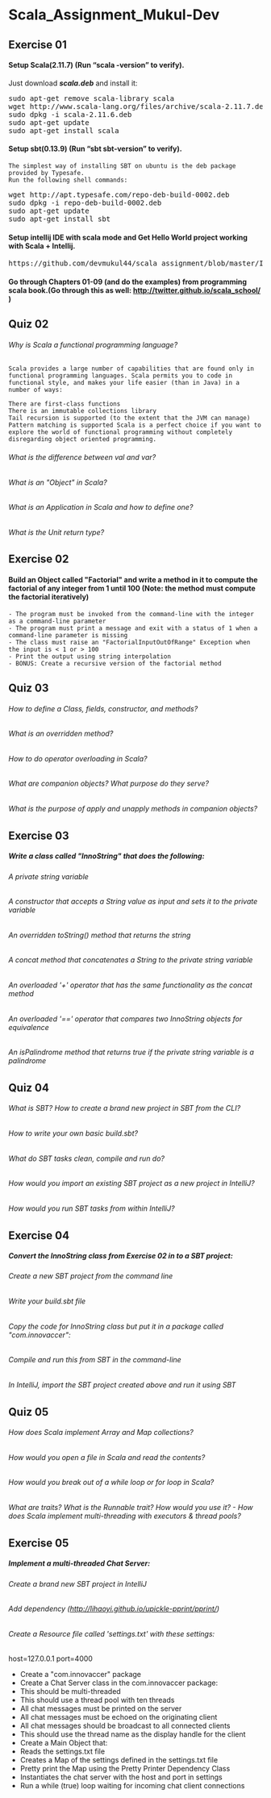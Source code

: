 # Scala_Assignment_Mukul-Dev

## Exercise 01
#### Setup Scala(2.11.7) (Run “scala -version” to verify).
Just download <i><b>scala.deb</b></i> and install it:
<pre>
sudo apt-get remove scala-library scala
wget http://www.scala-lang.org/files/archive/scala-2.11.7.deb
sudo dpkg -i scala-2.11.6.deb
sudo apt-get update
sudo apt-get install scala
</pre>
#### Setup sbt(0.13.9) (Run “sbt sbt-version” to verify).
    The simplest way of installing SBT on ubuntu is the deb package provided by Typesafe.
    Run the following shell commands:
<pre>
wget http://apt.typesafe.com/repo-deb-build-0002.deb
sudo dpkg -i repo-deb-build-0002.deb
sudo apt-get update
sudo apt-get install sbt
</pre>

#### Setup intellij IDE with scala mode and Get Hello World project working with Scala + Intellij.
<pre>
https://github.com/devmukul44/scala_assignment/blob/master/Installation_IntelliJ.pdf
</pre>
#### Go through Chapters 01-09 (and do the examples) from programming scala book.(Go through this as well: http://twitter.github.io/scala_school/ ) 

## Quiz 02
###### Why is Scala a functional programming language?
    Scala provides a large number of capabilities that are found only in functional programming languages. Scala permits you to code in functional style, and makes your life easier (than in Java) in a number of ways:

    There are first-class functions
    There is an immutable collections library
    Tail recursion is supported (to the extent that the JVM can manage)
    Pattern matching is supported Scala is a perfect choice if you want to explore the world of functional programming without completely disregarding object oriented programming.
###### What is the difference between val and var?
###### What is an "Object" in Scala?
###### What is an Application in Scala and how to define one?
###### What is the Unit return type? 

## Exercise 02
#### Build an Object called "Factorial" and write a method in it to compute the factorial of any integer from 1 until 100 (Note: the method must compute the factorial iteratively)
    - The program must be invoked from the command-line with the integer as a command-line parameter
    - The program must print a message and exit with a status of 1 when a command-line parameter is missing
    - The class must raise an "FactorialInputOutOfRange" Exception when the input is < 1 or > 100
    - Print the output using string interpolation
    - BONUS: Create a recursive version of the factorial method
 
## Quiz 03
###### How to define a Class, fields, constructor, and methods?
###### What is an overridden method?
###### How to do operator overloading in Scala?
###### What are companion objects? What purpose do they serve?
###### What is the purpose of apply and unapply methods in companion objects? 

## Exercise 03
##### Write a class called "InnoString" that does the following:
###### A private string variable
###### A constructor that accepts a String value as input and sets it to the private variable
###### An overridden toString() method that returns the string
###### A concat method that concatenates a String to the private string variable
###### An overloaded '+' operator that has the same functionality as the concat method
###### An overloaded '==' operator that compares two InnoString objects for equivalence
###### An isPalindrome method that returns true if the private string variable is a palindrome

## Quiz 04
###### What is SBT? How to create a brand new project in SBT from the CLI?
###### How to write your own basic build.sbt?
###### What do SBT tasks clean, compile and run do?
###### How would you import an existing SBT project as a new project in IntelliJ?
###### How would you run SBT tasks from within IntelliJ?

## Exercise 04
##### Convert the InnoString class from Exercise 02 in to a SBT project:
###### Create a new SBT project from the command line
###### Write your build.sbt file
###### Copy the code for InnoString class but put it in a package called "com.innovaccer":
###### Compile and run this from SBT in the command-line
###### In IntelliJ, import the SBT project created above and run it using SBT
## Quiz 05
###### How does Scala implement Array and Map collections?
###### How would you open a file in Scala and read the contents?
###### How would you break out of a while loop or for loop in Scala?
###### What are traits? What is the Runnable trait? How would you use it? - How does Scala implement multi-threading with executors & thread pools?

## Exercise 05
##### Implement a multi-threaded Chat Server:
###### Create a brand new SBT project in IntelliJ
###### Add dependency (http://lihaoyi.github.io/upickle-pprint/pprint/) 
###### Create a Resource file called 'settings.txt' with these settings:
 host=127.0.0.1
 port=4000
 - Create a "com.innovaccer" package
 - Create a Chat Server class in the com.innovaccer package:
 - This should be multi-threaded
 - This should use a thread pool with ten threads
 - All chat messages must be printed on the server
 - All chat messages must be echoed on the originating client
 - All chat messages should be broadcast to all connected clients
 - This should use the thread name as the display handle for the client
 - Create a Main Object that:
 - Reads the settings.txt file
 - Creates a Map of the settings defined in the settings.txt file
 - Pretty print the Map using the Pretty Printer Dependency Class
 - Instantiates the chat server with the host and port in settings
 - Run a while (true) loop waiting for incoming chat client connections 
